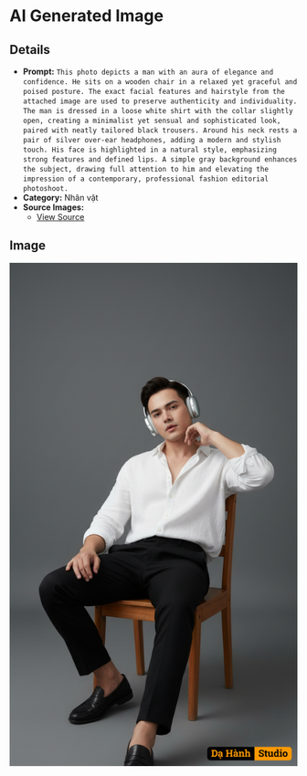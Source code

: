 # AI Generated Image

## Details
- **Prompt:** `This photo depicts a man with an aura of elegance and confidence. He sits on a wooden chair in a relaxed yet graceful and poised posture. The exact facial features and hairstyle from the attached image are used to preserve authenticity and individuality. The man is dressed in a loose white shirt with the collar slightly open, creating a minimalist yet sensual and sophisticated look, paired with neatly tailored black trousers. Around his neck rests a pair of silver over-ear headphones, adding a modern and stylish touch. His face is highlighted in a natural style, emphasizing strong features and defined lips. A simple gray background enhances the subject, drawing full attention to him and elevating the impression of a contemporary, professional fashion editorial photoshoot.`
- **Category:** Nhân vật
- **Source Images:**
  - [View Source](https://raw.githubusercontent.com/lenzcomvth/ImageLibrary/main/Female.png)

## Image
![AI Generated Image](./image-2025-10-06T20-45-58-685Z-zloez.png)